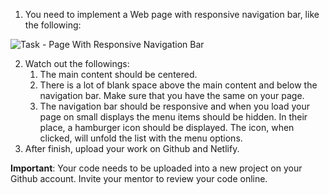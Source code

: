 1. You need to implement a Web page with responsive navigation bar, like the following:

 ![Task - Page With Responsive Navigation Bar](./images/task-project-with-navigation-bar.jpg)
 
2. Watch out the followings:
    1. The main content should be centered.
    2. There is a lot of blank space above the main content and below the navigation bar. Make sure that you have the same on your page.
    3. The navigation bar should be responsive and when you load your page on small displays the menu items should be hidden. In their place, a hamburger icon
    should be displayed. The icon, when clicked, will unfold the list with the menu options.
3. After finish, upload your work on Github and Netlify.
    
**Important**: Your code needs to be uploaded into a new project on your Github account. Invite your mentor to review your code online.
